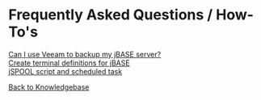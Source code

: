 # Frequently Asked Questions / How-To's

<PageHeader />

[Can I use Veeam to backup my jBASE server?](./backups-using-veeam/README.md)  
[Create terminal definitions for jBASE](./../howto/create-terminal-definitions-for-jbase/README.md)  
[jSPOOL script and scheduled task](./jspool-script&scheduled-task/README.md)

[Back to Knowledgebase](./../README.md)

<PageFooter />
